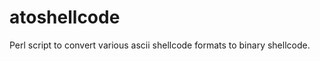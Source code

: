 atoshellcode
============

Perl script to convert various ascii shellcode formats to binary shellcode.
